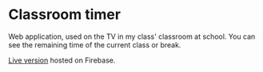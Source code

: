 # Classroom timer
Web application, used on the TV in my class' classroom at school. You can see the remaining time of the current class or break. 

[Live version](https://classroom-timer-boduroff.web.app/) hosted on Firebase.
